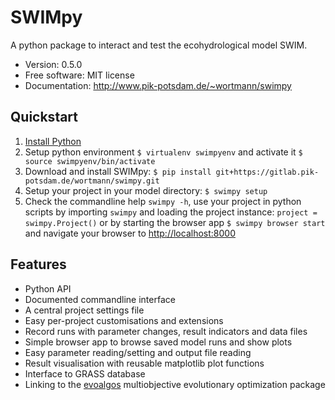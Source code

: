 SWIMpy
======


A python package to interact and test the ecohydrological model SWIM.


* Version: 0.5.0
* Free software: MIT license
* Documentation: http://www.pik-potsdam.de/~wortmann/swimpy


Quickstart
----------

1. [Install Python](./docs/install-python.md)
2. Setup python environment ``$ virtualenv swimpyenv`` and activate it
   ``$ source swimpyenv/bin/activate``
3. Download and install SWIMpy:
   ``$ pip install git+https://gitlab.pik-potsdam.de/wortmann/swimpy.git``
4. Setup your project in your model directory: ``$ swimpy setup``
5. Check the commandline help ``swimpy -h``, use your project in python
   scripts by importing ``swimpy`` and loading the project instance:
   ``project = swimpy.Project()`` or by starting the browser app
   ``$ swimpy browser start`` and navigate your browser to [http://localhost:8000](http://localhost:8000)


Features
--------

* Python API
* Documented commandline interface
* A central project settings file
* Easy per-project customisations and extensions
* Record runs with parameter changes, result indicators and data files
* Simple browser app to browse saved model runs and show plots
* Easy parameter reading/setting and output file reading
* Result visualisation with reusable matplotlib plot functions
* Interface to GRASS database
* Linking to the
  [evoalgos](https://ls11-www.cs.tu-dortmund.de/people/swessing/evoalgos/doc/index.html)
  multiobjective evolutionary optimization package
